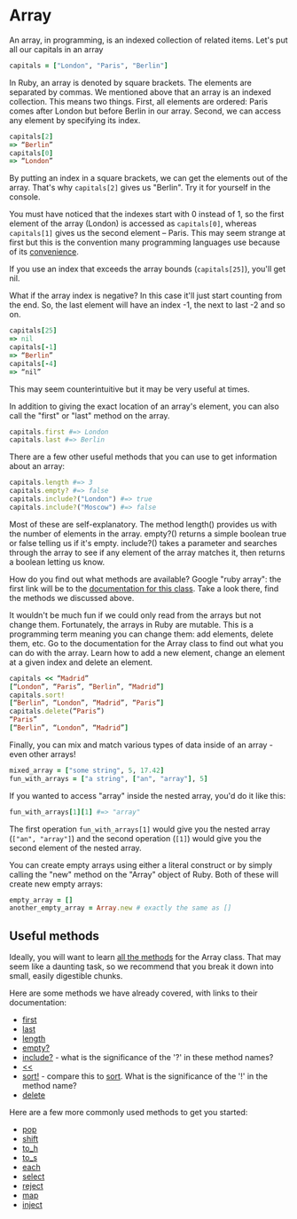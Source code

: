 # Array

An array, in programming, is an indexed collection of related items. Let's put all our capitals in an array

````ruby
capitals = ["London", "Paris", "Berlin"]
````

In Ruby, an array is denoted by square brackets. The elements are separated by commas. We mentioned above that an array is an indexed collection. This means two things. First, all elements are ordered: Paris comes after London but before Berlin in our array. Second, we can access any element by specifying its index.

````ruby
capitals[2]
=> “Berlin”
capitals[0]
=> “London”
````

By putting an index in a square brackets, we can get the elements out of the array. That's why `capitals[2]` gives us "Berlin". Try it for yourself in the console.

You must have noticed that the indexes start with 0 instead of 1, so the first element of the array (London) is accessed as `capitals[0]`, whereas `capitals[1]` gives us the second element – Paris. This may seem strange at first but this is the convention many programming languages use because of its [convenience](http://en.wikipedia.org/wiki/Zero-based_numbering).

If you use an index that exceeds the array bounds (`capitals[25]`), you'll get nil.

What if the array index is negative? In this case it'll just start counting from the end. So, the last element will have an index -1, the next to last -2 and so on.

````ruby
capitals[25]
=> nil
capitals[-1]
=> “Berlin”
capitals[-4]
=> “nil”
````

This may seem counterintuitive but it may be very useful at times. 

In addition to giving the exact location of an array's element, you can also call the "first" or "last" method on the array.

````ruby
capitals.first #=> London
capitals.last #=> Berlin
````

There are a few other useful methods that you can use to get information about an array:

````ruby
capitals.length #=> 3
capitals.empty? #=> false
capitals.include?("London") #=> true
capitals.include?("Moscow") #=> false
````

Most of these are self-explanatory. The method length() provides us with the number of elements in the array. empty?() returns a simple boolean true or false telling us if it's empty. include?() takes a parameter and searches through the array to see if any element of the array matches it, then returns a boolean letting us know.

How do you find out what methods are available? Google "ruby array": the first link will be to the [documentation for this class](http://ruby-doc.org/core-2.1.4/Array.html). Take a look there, find the methods we discussed above.

It wouldn't be much fun if we could only read from the arrays but not change them. Fortunately, the arrays in Ruby are mutable. This is a programming term meaning you can change them: add elements, delete them, etc. Go to the documentation for the Array class to find out what you can do with the array. Learn how to add a new element, change an element at a given index and delete an element.

````ruby
capitals << “Madrid”
[“London”, “Paris”, “Berlin”, “Madrid”]
capitals.sort!
[“Berlin”, “London”, “Madrid”, “Paris”]
capitals.delete(“Paris”)
“Paris”
[“Berlin”, “London”, “Madrid”]
````

Finally, you can mix and match various types of data inside of an array - even other arrays!

````ruby
mixed_array = ["some string", 5, 17.42]
fun_with_arrays = ["a string", ["an", "array"], 5]
````

If you wanted to access "array" inside the nested array, you'd do it like this:

````ruby
fun_with_arrays[1][1] #=> "array"
````

The first operation `fun_with_arrays[1]` would give you the nested array (`["an", "array"]`) and the second operation (`[1]`) would give you the second element of the nested array.

You can create empty arrays using either a literal construct or by simply calling the "new" method on the "Array" object of Ruby. Both of these will create new empty arrays:

````ruby
empty_array = []
another_empty_array = Array.new # exactly the same as []
````

## Useful methods

Ideally, you will want to learn [all the methods](http://ruby-doc.org/core-2.1.4/Array.html) for the Array class. That may seem like a daunting task, so we recommend that you break it down into small, easily digestible chunks. 

Here are some methods we have already covered, with links to their documentation:

- [first](http://ruby-doc.org/core-2.1.4/Array.html#method-i-first)
- [last](http://ruby-doc.org/core-2.1.4/Array.html#method-i-last)
- [length](http://ruby-doc.org/core-2.1.4/Array.html#method-i-length)
- [empty?](http://ruby-doc.org/core-2.1.4/Array.html#method-i-empty-3F)
- [include?](http://ruby-doc.org/core-2.1.4/Array.html#method-i-include-3F) - what is the significance of the '?' in these method names?
- [<<](http://ruby-doc.org/core-2.1.4/Array.html#method-i-3C-3C)
- [sort!](http://ruby-doc.org/core-2.1.4/Array.html#method-i-sort-21) - compare this to [sort](http://ruby-doc.org/core-2.1.4/Array.html#method-i-sort). What is the significance of the '!' in the method name?
- [delete](http://ruby-doc.org/core-2.1.4/Array.html#method-i-delete)

Here are a few more commonly used methods to get you started:

- [pop](http://ruby-doc.org/core-2.1.4/Array.html#method-i-pop)
- [shift](http://ruby-doc.org/core-2.1.4/Array.html#method-i-shift)
- [to_h](http://ruby-doc.org/core-2.1.4/Array.html#method-i-to_h)
- [to_s](http://ruby-doc.org/core-2.1.4/Array.html#method-i-to_s)
- [each](http://ruby-doc.org/core-2.1.4/Array.html#method-i-each)
- [select](http://ruby-doc.org/core-2.1.4/Array.html#method-i-select)
- [reject](http://ruby-doc.org/core-2.1.4/Array.html#method-i-reject)
- [map](http://ruby-doc.org/core-2.1.4/Array.html#method-i-map)
- [inject](http://ruby-doc.org/core-2.1.4/Array.html#method-i-inject)
